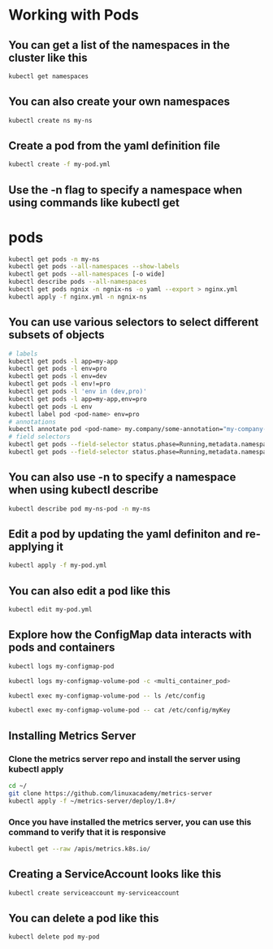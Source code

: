 # Working with Pods

## You can get a list of the namespaces in the cluster like this

```bash
kubectl get namespaces
```

## You can also create your own namespaces

```bash
kubectl create ns my-ns
```

## Create a pod from the yaml definition file

```bash
kubectl create -f my-pod.yml
```

## Use the -n flag to specify a namespace when using commands like kubectl get

# pods

```bash
kubectl get pods -n my-ns
kubectl get pods --all-namespaces --show-labels
kubectl get pods --all-namespaces [-o wide]
kubectl describe pods --all-namespaces
kubectl get pods ngnix -n ngnix-ns -o yaml --export > nginx.yml
kubectl apply -f nginx.yml -n ngnix-ns
```

## You can use various selectors to select different subsets of objects

```bash
# labels
kubectl get pods -l app=my-app
kubectl get pods -l env=pro
kubectl get pods -l env=dev
kubectl get pods -l env!=pro
kubectl get pods -l 'env in (dev,pro)'
kubectl get pods -l app=my-app,env=pro
kubectl get pods -L env
kubectl label pod <pod-name> env=pro
# annotations
kubectl annotate pod <pod-name> my.company/some-annotation="my-company-name"
# field selectors
kubectl get pods --field-selector status.phase=Running,metadata.namespace=default
kubectl get pods --field-selector status.phase=Running,metadata.namespace!=default
```

## You can also use -n to specify a namespace when using kubectl describe

```bash
kubectl describe pod my-ns-pod -n my-ns
```

## Edit a pod by updating the yaml definiton and re-applying it

```bash
kubectl apply -f my-pod.yml
```

## You can also edit a pod like this

```bash
kubectl edit my-pod.yml
```

## Explore how the ConfigMap data interacts with pods and containers

```bash
kubectl logs my-configmap-pod

kubectl logs my-configmap-volume-pod -c <multi_container_pod>

kubectl exec my-configmap-volume-pod -- ls /etc/config

kubectl exec my-configmap-volume-pod -- cat /etc/config/myKey
```

## Installing Metrics Server

### Clone the metrics server repo and install the server using kubectl apply

```bash
cd ~/
git clone https://github.com/linuxacademy/metrics-server
kubectl apply -f ~/metrics-server/deploy/1.8+/
```

### Once you have installed the metrics server, you can use this command to verify that it is responsive

```bash
kubectl get --raw /apis/metrics.k8s.io/
```

## Creating a ServiceAccount looks like this

```bash
kubectl create serviceaccount my-serviceaccount
```

## You can delete a pod like this

```bash
kubectl delete pod my-pod
```
